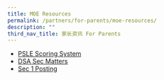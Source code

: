 ```yaml
---
title: MOE Resources
permalink: /partners/for-parents/moe-resources/
description: ""
third_nav_title: 家长资讯 For Parents
---
```

* [PSLE Scoring System](https://www.moe.gov.sg/microsites/psle-fsbb/psle/main.html)
* [DSA Sec Matters](https://www.moe.gov.sg/secondary/dsa)
* [Sec 1 Posting](https://www.moe.gov.sg/secondary/s1-posting)
